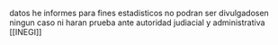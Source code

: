 datos he informes para fines estadisticos no podran ser divulgadosen ningun caso ni haran prueba ante autoridad judiacial y administrativa
[[INEGI]]